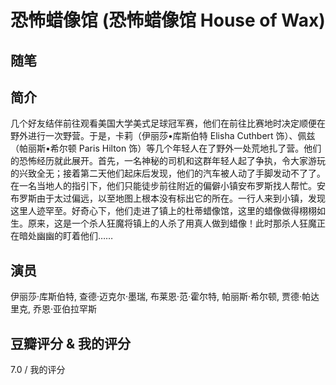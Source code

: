 # 恐怖蜡像馆 (恐怖蜡像馆 House of Wax)

## 随笔

## 简介

几个好友结伴前往观看美国大学美式足球冠军赛，他们在前往比赛地时决定顺便在野外进行一次野营。于是，卡莉（伊丽莎•库斯伯特 Elisha Cuthbert 饰）、佩兹（帕丽斯•希尔顿 Paris Hilton 饰）等几个年轻人在了野外一处荒地扎了营。他们的恐怖经历就此展开。首先，一名神秘的司机和这群年轻人起了争执，令大家游玩的兴致全无；接着第二天他们起床后发现，他们的汽车被人动了手脚发动不了了。在一名当地人的指引下，他们只能徒步前往附近的偏僻小镇安布罗斯找人帮忙。安布罗斯由于太过偏远，以至地图上根本没有标出它的所在。一行人来到小镇，发现这里人迹罕至。好奇心下，他们走进了镇上的杜蒂蜡像馆，这里的蜡像做得栩栩如生。原来，这是一个杀人狂魔将镇上的人杀了用真人做到蜡像！此时那杀人狂魔正在暗处幽幽的盯着他们……

## 演员

伊丽莎·库斯伯特, 查德·迈克尔·墨瑞, 布莱恩·范·霍尔特, 帕丽斯·希尔顿, 贾德·帕达里克, 乔恩·亚伯拉罕斯

## 豆瓣评分 & 我的评分

7.0 / 我的评分
